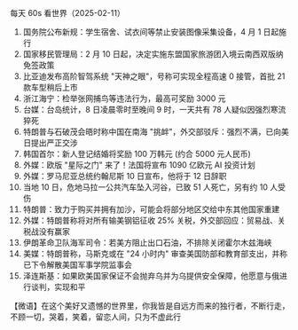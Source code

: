 每天 60s 看世界（2025-02-11）

1. 国务院公布新规：学生宿舍、试衣间等禁止安装图像采集设备，4 月 1 日起施行
2. 国家移民管理局：2 月 10 日起，决定实施东盟国家旅游团入境云南西双版纳免签政策
3. 比亚迪发布高阶智驾系统 "天神之眼"，号称可实现全程高速 0 接管，首批 21 款车型稍后上市
4. 浙江海宁：检举张网捕鸟等违法行为，最高可奖励 3000 元
5. 台媒：台岛统计，8 日凌晨零时至晚间 9 时，一天共有 78 人疑似因强烈寒流猝死
6. 特朗普与石破茂会晤时称中国在南海 "挑衅"，外交部驳斥：强烈不满，已向美日提出严正交涉
7. 韩国首尔：新人登记结婚将奖励 100 万韩元 (约合 5000 元人民币)
8. 外媒：欧版 "星际之门" 来了！法国将宣布 1090 亿欧元 AI 投资计划
9. 外媒：罗马尼亚总统约翰尼斯 10 日宣布，他将于 12 日辞职
10. 当地 10 日，危地马拉一公共汽车坠入河谷，已致 51 人死亡，另有约 10 人受伤
11. 特朗普：致力于购买并拥有加沙，可能会将部分地区交给中东其他国家重建
12. 外媒：特朗普称将对所有输美钢铝征收 25% 关税，外交部回应：贸易战、关税战没有赢家
13. 伊朗革命卫队海军司令：若美方阻止出口石油，不排除关闭霍尔木兹海峡
14. 美媒：特朗普称，马斯克或在 "24 小时内" 审查美国防部和教育部支出，并称已下令解散美国军事学院监事会
15. 泽连斯基：如果欧美国家保证不会抛弃乌并为乌提供安全保障，他愿意与俄进行谈判，实现和平

【微语】在这个美好又遗憾的世界里，你我皆是自远方而来的独行者，不断行走，不顾一切，哭着，笑着，留恋人间，只为不虚此行